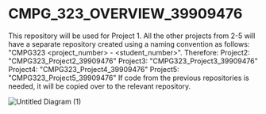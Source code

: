 # CMPG_323_OVERVIEW_39909476

This repository will be used for Project 1.
All the other projects from 2-5 will have a separate repository created using a naming convention as follows: "CMPG323 <project_number> - <student_number>".
Therefore:
Project2: "CMPG323_Project2_39909476"
Project3: "CMPG323_Project3_39909476"
Project4: "CMPG323_Project4_39909476"
Project5: "CMPG323_Project5_39909476"
If code from the previous repositories is needed, it will be copied over to the relevant repository.

![Untitled Diagram (1)](https://github.com/XoXoTheFrozenFox/CMPG_323_OVERVIEW_39909476/assets/104361159/2979593a-6c27-4a90-acbc-1eaf87389d99)
